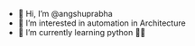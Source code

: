 - 👋 Hi, I’m @angshuprabha
- 👀 I’m interested in automation in Architecture
- 🌱 I’m currently learning python ✌🏽

<!---
angshuprabha/angshuprabha is a ✨ special ✨ repository because its `README.md` (this file) appears on your GitHub profile.
You can click the Preview link to take a look at your changes.
--->
